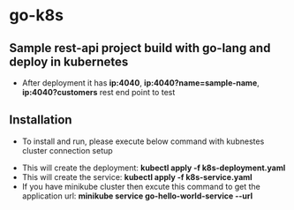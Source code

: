 # go-k8s

## Sample rest-api project build with go-lang and deploy in kubernetes

* After deployment it has <b>ip:4040</b>, <b>ip:4040?name=sample-name</b>, <b>ip:4040?customers</b> rest end point to test


## Installation

* To install and run, please execute below command with kubnestes cluster connection setup

 - This will create the deployment: <b>kubectl apply -f k8s-deployment.yaml</b>
 - This will create the service: <b>kubectl apply -f k8s-service.yaml</b>
 - If you have minikube cluster then excute this command to get the application url: <b>minikube service go-hello-world-service --url</b>
